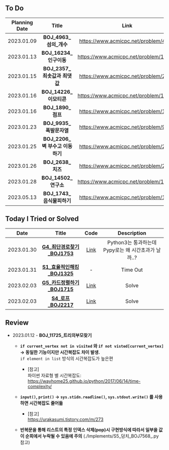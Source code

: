 ## To Do

|Planning Date|Title|Link|Status|
|:---:|:---:|:---:|:---:|
| 2023.01.09 | **BOJ_4963_섬의_개수** | https://www.acmicpc.net/problem/4963 | Done |
| 2023.01.13 | **BOJ_16234_인구이동** | https://www.acmicpc.net/problem/16234 | Done|
| 2023.01.15 | **BOJ_2357_최솟값과 최댓값** | https://www.acmicpc.net/problem/2357 | - | 
| 2023.01.16 | **BOJ_14226_이모티콘** | https://www.acmicpc.net/problem/14226 | - |  
| 2023.01.16 | **BOJ_1890_점프** | https://www.acmicpc.net/problem/1890 | -
| 2023.01.23 | **BOJ_9935_폭발문자열** | https://www.acmicpc.net/problem/9935 |
| 2023.01.25 | **BOJ_2206_벽 부수고 이동하기** | https://www.acmicpc.net/problem/2206| [!] Time |
| 2023.01.26 | **BOJ_2638_치즈** | https://www.acmicpc.net/problem/2638| - |
| 2023.01.28 | **BOJ_14502_연구소** | https://www.acmicpc.net/problem/14502| - |
| 2023.05.13 | **BOJ_1743_음식물피하기** | https://www.acmicpc.net/problem/1743 | [!] Memory |  


## Today I Tried or Solved
|Date|Title|Code|Description|
|:---:|:---:|:---:|:---:|
| 2023.01.30 | [**G4_최단경로찾기_BOJ1753**](https://www.acmicpc.net/problem/4963)| [Link](https://github.com/woody35545/Algorithm/blob/master/Dijkstra/G4_%EC%B5%9C%EB%8B%A8%EA%B2%BD%EB%A1%9C_BOJ1753.py) |Python3는 통과하는데 Pypy로는 왜 시간초과가 날까..? 
| 2023.01.31 | [**S1_효율적인해킹_BOJ1325**](https://www.acmicpc.net/problem/1325) | - | Time Out
| 2023.02.03 | [**G5_카드정렬하기_BOJ1715**](https://www.acmicpc.net/problem/1715) | [Link](https://github.com/woody35545/Algorithms/blob/master/Greedy/G5_%EC%B9%B4%EB%93%9C%EC%A0%95%EB%A0%AC%ED%95%98%EA%B8%B0_BOJ1715.py) | Solve
| 2023.02.03 | [**S4_로프_BOJ2217**](https://www.acmicpc.net/problem/2217) | [Link](https://github.com/woody35545/Algorithms/blob/master/Greedy/S4_%EB%A1%9C%ED%94%84_BOJ2217.py) | Solve
## Review
- 2023.01.12 - **BOJ_11725_트리의부모찾기**
  - **`if current_vertex not in visited` 와 `if not visted[current_vertex]` -> 동일한 기능이지만 시간복잡도 차이 발생.**  
    `if element in list` 방식의 시간복잡도가 높은편
    - [참고]  
       파이썬 자료형 별 시간복잡도: https://wayhome25.github.io/python/2017/06/14/time-complexity/    
  

 
  - **`input()`, `print()` -> `sys.stidn.readline()`, `sys.stdout.write()` 를 사용하면 시간복잡도 줄어듦**  
      - [참고]   
        https://urakasumi.tistory.com/m/273
        
  - **반복문을 통해 리스트의 특정 인덱스 삭제(pop)시 구현방식에 따라서 일부을 값이 순회에서 누락될 수 있음에 주의** (./Implements/S5_덩치_BOJ7568_.py 참고)
